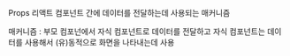 Props 
리액트 컴포넌트 간에 데이터를 전달하는데 사용되는 매커니즘

매커니즘 : 부모 컴포넌에서 자식 컴포넌트로
데이터를 전달하고
자식 컴포넌트는 데이터를 사용해서 (유)동적으로
화면을 나타내는데 사용